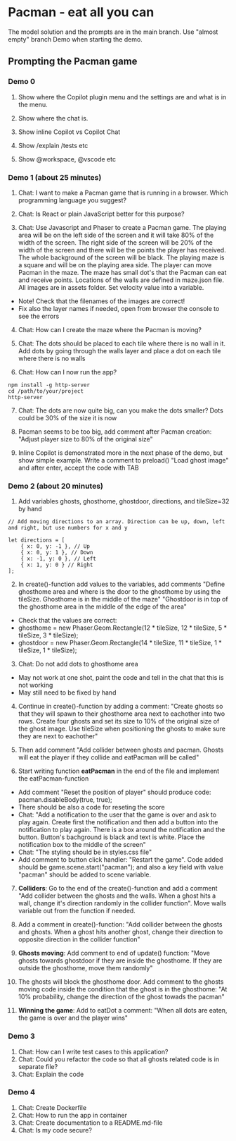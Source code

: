# Pacman - eat all you can

The model solution and the prompts are in the main branch. Use "almost empty" branch Demo when starting the demo.

## Prompting the Pacman game

### Demo 0

1. Show where the Copilot plugin menu and the settings are and what is in the menu. 

2. Show where the chat is.

3. Show inline Copilot vs Copilot Chat

3. Show /explain /tests etc

4. Show @workspace, @vscode etc


### Demo 1 (about 25 minutes)

1. Chat: I want to make a Pacman game that is running in a browser. Which programming language you suggest?
2. Chat: Is React or plain JavaScript better for this purpose?

3. Chat: Use Javascript and Phaser to create a Pacman game. The playing area will be on the left side of the screen and it will take 80% of the width of the screen. The right side of the screen will be 20% of the width of the screen and there will be the points the player has received. The whole background of the screen will be black. The playing maze is a square and will be on the playing area side. The player can move Pacman in the maze. The maze has small dot's that the Pacman can eat and receive points. Locations of the walls are defined in maze.json file. All images are in assets folder. Set velocity value into a variable.

- Note! Check that the filenames of the images are correct!
- Fix also the layer names if needed, open from browser the console to see the errors

4. Chat: How can I create the maze where the Pacman is moving?

5. Chat: The dots should be placed to each tile where there is no wall in it. Add dots by going through the walls layer
   and place a dot on each tile where there is no walls

6. Chat: How can I now run the app?

```
npm install -g http-server
cd /path/to/your/project
http-server
```

7. Chat: The dots are now quite big, can you make the dots smaller? Dots could be 30% of the size it is now

8. Pacman seems to be too big, add comment after Pacman creation: "Adjust player size to 80% of the original size"

9. Inline Copilot is demonstrated more in the next phase of the demo, but show simple example. Write a comment to preload() "Load ghost image" and after enter, accept the code with TAB


### Demo 2 (about 20 minutes)

1. Add variables ghosts, ghosthome, ghostdoor, directions, and tileSize=32 by hand
``` 
// Add moving directions to an array. Direction can be up, down, left and right, but use numbers for x and y

let directions = [
    { x: 0, y: -1 }, // Up
    { x: 0, y: 1 }, // Down
    { x: -1, y: 0 }, // Left
    { x: 1, y: 0 } // Right
];
```

2. In create()-function add values to the variables, add comments 
"Define ghosthome area and where is the door to the ghosthome by using the tileSize. Ghosthome is in the middle of the maze"
"Ghostdoor is in top of the ghosthome area in the middle of the edge of the area"
- Check that the values are correct:
- ghosthome = new Phaser.Geom.Rectangle(12 * tileSize, 12 * tileSize, 5 * tileSize, 3 * tileSize);
- ghostdoor = new Phaser.Geom.Rectangle(14 * tileSize, 11 * tileSize, 1 * tileSize, 1 * tileSize);

3. Chat: Do not add dots to ghosthome area
- May not work at one shot, paint the code and tell in the chat that this is not working
- May still need to be fixed by hand

4. Continue in create()-function by adding a comment: "Create ghosts so that they will spawn to their ghosthome area next to eachother into two rows. Create four ghosts and set its size to 10% of the original size of the ghost image. Use tileSize when positioning the ghosts to make sure they are next to eachother"

5. Then add comment "Add collider between ghosts and pacman. Ghosts will eat the player if they collide and eatPacman will be called"

6. Start writing function **eatPacman** in the end of the file and implement the eatPacman-function
- Add comment "Reset the position of player" should produce code: pacman.disableBody(true, true);
- There should be also a code for reseting the score
- Chat: "Add a notification to the user that the game is over and ask to play again.
  Create first the notification and then add a button into the notification to play again.
  There is a box around the notification and the button. Button's bachground is black and text is white.
  Place the notification box to the middle of the screen"
- Chat: "The styling should be in styles.css file"
- Add comment to button click handler: "Restart the game". Code added should be game.scene.start("pacman"); and also a key field with value "pacman" should be added to scene variable.

7. **Colliders**: Go to the end of the create()-function and add a comment "Add collider between the ghosts and the walls. When a ghost hits a wall, change it's direction randomly in the collider function". Move walls variable out from the function if needed.

8. Add a comment in create()-function: "Add collider between the ghosts and ghosts. When a ghost hits another ghost, change their direction to opposite direction in the collider function"

9. **Ghosts moving**: Add comment to end of update() function: "Move ghosts towards ghostdoor if they are inside the ghosthome. If they are outside the ghosthome, move them randomly"

10. The ghosts will block the ghosthome door. Add comment to the ghosts moving code inside the condition that the ghost is in the ghosthome: "At 10% probability, change the direction of the ghost towads the pacman"

11. **Winning the game**: Add to eatDot a comment: "When all dots are eaten, the game is over and the player wins"


### Demo 3

1. Chat: How can I write test cases to this application?
2. Chat: Could you refactor the code so that all ghosts related code is in separate file?
3. Chat: Explain the code 


### Demo 4

1. Chat: Create Dockerfile
2. Chat: How to run the app in container
3. Chat: Create documentation to a README.md-file
4. Chat: Is my code secure?